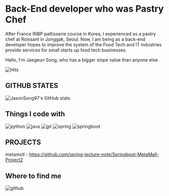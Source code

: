 # Back-End developer who was Pastry Chef
After France INBP pattisserie course in Korea, I experienced as a pastry chef at Roissant in Jonggak, Seoul.
Now, I am being as a back-end developer hopes to improve the system of the Food Tech and IT industries provide services for small starts up food tech businesses.

Hello, I'm Jaegeun Song, who has a bigger slope value than anyone else.

![Hits](https://hits.seeyoufarm.com/api/count/incr/badge.svg?url=https%3A%2F%2Fgithub.com%2FJasonSong97&count_bg=%234B6CBF&title_bg=%23555555&icon=&icon_color=%23E7E7E7&title=hits&edge_flat=false)

## GITHUB STATES 
![JasonSong97's GitHub stats](https://github-readme-stats.vercel.app/api?username=JasonSong97)

## Things I code with
![python](https://img.shields.io/badge/Python-FFD43B?style=for-the-badge&logo=python&logoColor=blue) ![java](https://img.shields.io/badge/java-007396?style=for-the-badge&logo=java&logoColor=white) ![git](https://img.shields.io/badge/git-F05032?style=for-the-badge&logo=git&logoColor=white) ![spring](https://img.shields.io/badge/spring-6DB33F?style=for-the-badge&logo=spring&logoColor=white) ![springboot](https://img.shields.io/badge/springboot-6DB33F?style=for-the-badge&logo=springboot&logoColor=white)

## PROJECTS

metamoll - https://github.com/spring-lecture-note/Springboot-MetaMall-Project2


## Where to find me
![github](https://img.shields.io/badge/GitHub-100000?style=for-the-badge&logo=github&logoColor=white)
